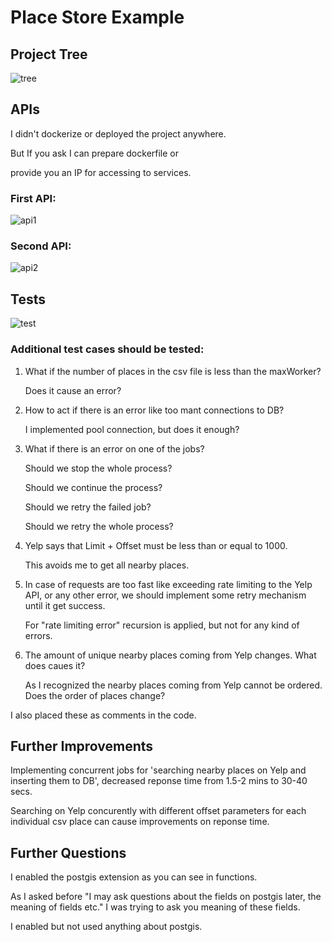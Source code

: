 # Place Store Example

## Project Tree
![tree](https://user-images.githubusercontent.com/46742766/232639719-83a0adb1-d966-449e-853d-277e6d137cbc.png)

## APIs
I didn't dockerize or deployed the project anywhere.


But If you ask I can prepare dockerfile or 


provide you an IP for accessing to services.

### First API:
![api1](https://user-images.githubusercontent.com/46742766/232639732-11904016-bcfa-4e17-a4f1-500bedb11051.png)

### Second API:
![api2](https://user-images.githubusercontent.com/46742766/232639738-bb8ac424-809e-44f2-bd99-85a4e43a151f.png)

## Tests
![test](https://user-images.githubusercontent.com/46742766/232639742-95455a33-08aa-4d93-8151-c335d1160498.png)

### Additional test cases should be tested:
1. What if the number of places in the csv file is less than the maxWorker?

    Does it cause an error?

2. How to act if there is an error like too mant connections to DB?

    I implemented pool connection, but does it enough?

3. What if there is an error on one of the jobs?

	Should we stop the whole process?

    Should we continue the process?
	
    Should we retry the failed job?
	
    Should we retry the whole process?

 4. Yelp says that Limit + Offset must be less than or equal to 1000.

    This avoids me to get all nearby places.

5. In case of requests are too fast like exceeding rate limiting to the Yelp API, or any other error, we should implement some retry mechanism until it get success.

    For "rate limiting error" recursion is applied, but not for any kind of errors.

6. The amount of unique nearby places coming from Yelp changes. What does caues it?

    As I recognized the nearby places coming from Yelp cannot be ordered. Does the order of places change? 

I also placed these as comments in the code.

## Further Improvements

Implementing concurrent jobs for 'searching nearby places on Yelp and inserting them to DB', decreased reponse time from 1.5-2 mins to 30-40 secs.

Searching on Yelp concurently with different offset parameters for each individual csv place can cause improvements on reponse time.

## Further Questions
I enabled the postgis extension as you can see in functions. 

As I asked before "I may ask questions about the fields on postgis later, the meaning of fields etc." I was trying to ask you meaning of these fields.

I enabled but not used anything about postgis.